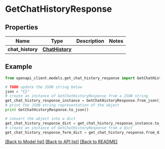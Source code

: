 # GetChatHistoryResponse


## Properties
Name | Type | Description | Notes
------------ | ------------- | ------------- | -------------
**chat_history** | [**ChatHistory**](ChatHistory.md) |  | 

## Example

```python
from openapi_client.models.get_chat_history_response import GetChatHistoryResponse

# TODO update the JSON string below
json = "{}"
# create an instance of GetChatHistoryResponse from a JSON string
get_chat_history_response_instance = GetChatHistoryResponse.from_json(json)
# print the JSON string representation of the object
print GetChatHistoryResponse.to_json()

# convert the object into a dict
get_chat_history_response_dict = get_chat_history_response_instance.to_dict()
# create an instance of GetChatHistoryResponse from a dict
get_chat_history_response_form_dict = get_chat_history_response.from_dict(get_chat_history_response_dict)
```
[[Back to Model list]](../README.md#documentation-for-models) [[Back to API list]](../README.md#documentation-for-api-endpoints) [[Back to README]](../README.md)


